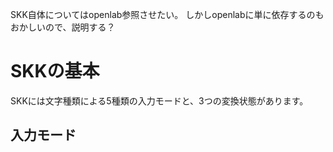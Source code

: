 SKK自体についてはopenlab参照させたい。
しかしopenlabに単に依存するのもおかしいので、説明する？

# SKKの基本
SKKには文字種類による5種類の入力モードと、3つの変換状態があります。
## 入力モード
